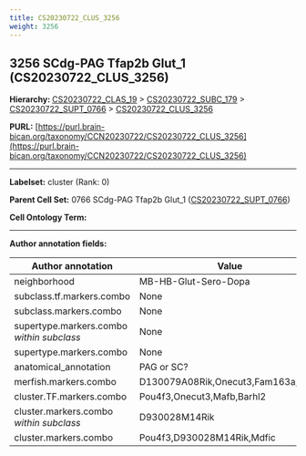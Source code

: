 ```yaml
---
title: CS20230722_CLUS_3256
weight: 3256
---
```

## 3256 SCdg-PAG Tfap2b Glut_1 (CS20230722_CLUS_3256)
<b>Hierarchy: </b>
[CS20230722_CLAS_19](../CS20230722_CLAS_19) >
[CS20230722_SUBC_179](../CS20230722_SUBC_179) >
[CS20230722_SUPT_0766](../CS20230722_SUPT_0766) >
[CS20230722_CLUS_3256](../CS20230722_CLUS_3256)

**PURL:** [https://purl.brain-bican.org/taxonomy/CCN20230722/CS20230722_CLUS_3256](https://purl.brain-bican.org/taxonomy/CCN20230722/CS20230722_CLUS_3256)

---


**Labelset:** cluster (Rank: 0)

**Parent Cell Set:** 0766 SCdg-PAG Tfap2b Glut_1 ([CS20230722_SUPT_0766](../CS20230722_SUPT_0766))



**Cell Ontology Term:** 

[MARKER GENES.]: #


---

[TRANSFERRED ANNOTATIONS.]: #


[AUTHOR ANNOTATION FIELDS.]: #


**Author annotation fields:**

| Author annotation | Value |
|-------------------|-------|
|neighborhood|MB-HB-Glut-Sero-Dopa|
|subclass.tf.markers.combo|None|
|subclass.markers.combo|None|
|supertype.markers.combo _within subclass_|None|
|supertype.markers.combo|None|
|anatomical_annotation|PAG or SC?|
|merfish.markers.combo|D130079A08Rik,Onecut3,Fam163a,Bnc2|
|cluster.TF.markers.combo|Pou4f3,Onecut3,Mafb,Barhl2|
|cluster.markers.combo _within subclass_|D930028M14Rik|
|cluster.markers.combo|Pou4f3,D930028M14Rik,Mdfic|
